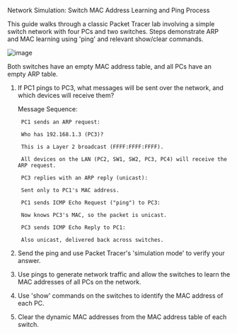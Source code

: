 Network Simulation: Switch MAC Address Learning and Ping Process

This guide walks through a classic Packet Tracer lab involving a simple switch network with four PCs and two switches. Steps demonstrate ARP and MAC learning using 'ping' and relevant show/clear commands.

![image](https://github.com/user-attachments/assets/f91764cf-d264-4791-8f99-b7d59d868705)

Both switches have an empty MAC address table, and all PCs have an empty ARP table.

1. If PC1 pings to PC3, what messages will be sent over the network, and which devices will receive them?

   Message Sequence:

        PC1 sends an ARP request:

        Who has 192.168.1.3 (PC3)?

        This is a Layer 2 broadcast (FFFF:FFFF:FFFF).

        All devices on the LAN (PC2, SW1, SW2, PC3, PC4) will receive the ARP request.

        PC3 replies with an ARP reply (unicast):

        Sent only to PC1's MAC address.

        PC1 sends ICMP Echo Request ("ping") to PC3:

        Now knows PC3's MAC, so the packet is unicast.

        PC3 sends ICMP Echo Reply to PC1:

        Also unicast, delivered back across switches.

    

  
3. Send the ping and use Packet Tracer's 'simulation mode' to verify your answer.

4. Use pings to generate network traffic and allow the switches to learn the MAC addresses 
   of all PCs on the network.

5. Use 'show' commands on the switches to identify the MAC address of each PC.

6. Clear the dynamic MAC addresses from the MAC address table of each switch.

